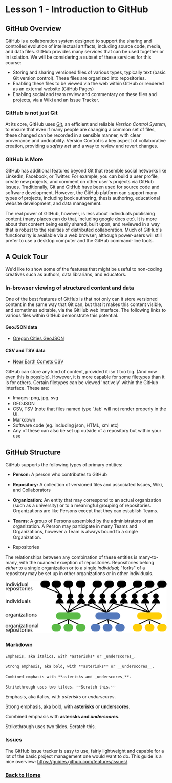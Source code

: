 # Lesson 1 - Introduction to GitHub


## GitHub Overview

GitHub is a collaboration system designed to support the sharing and controlled evolution of intellectual artifacts, including source code, media, and data files. GitHub provides many services that can be used together or in isolation. We will be considering a subset of these services for this course:

- Storing and sharing versioned files of various types, typically text (basic Git version control). These files are organized into repositories.
- Enabling these files to be viewed via the web within GitHub or rendered as an external website (GitHub Pages)
- Enabling social and team review and commentary on these files and projects, via a Wiki and an Issue Tracker.


### GitHub is not just Git

 At its core, GitHub uses [Git](https://en.wikipedia.org/wiki/Git), an efficient and reliable *Version Control System*, to ensure that even if many people are changing a common set of files, these changed can be recorded in a sensible manner, with clear provenance and undoability. Version Control is a key aspect of collaborative creation, providing a *safety net* and a way to review and revert changes.

### GitHub is More

GitHub has additional features beyond Git that resemble social networks like LinkedIn, Facebook, or Twitter. For example, you can build a user profile, create new projects, and comment on other user's projects via GitHub Issues. Traditionally, Git and GitHub have been used for source code and software development. However, the GitHub platform can support many types of projects, including book authoring, thesis authoring, educational website development, and data management.

The real power of GitHub, however, is less about individuals publishing content (many places can do that, including google docs etc). It is more about that content being easily shared, built upon, and reviewed in a way that is robust to the realities of distributed collaboration. Much of GitHub's functionality is available via a web browser; although power-users will still prefer to use a desktop computer and the GitHub command-line tools.


## A Quick Tour

We'd like to show some of the features that might be useful to non-coding creatives such as authors, data librarians, and educators.

### In-browser viewing of structured content and data

One of the best features of GitHub is that not only can it store versioned content in the same way that Git can, but that it makes this content visible, and sometimes editable, via the GitHub web interface. The following links to various files within GitHub demonstrate this potential.

#### GeoJSON data

- [Oregon Cities GeoJSON](data/OregonCities.geojson)


#### CSV and TSV data

- [Near Earth Comets CSV](data/NearEarthComets.csv)


GitHub can store any kind of content, provided it isn't too big. (And now [even this is possible](https://git-lfs.github.com/)).
However, it is more capable for some filetypes than it is for others. Certain filetypes can be viewed 'natively' within the GitHub interface. These are:

- Images: png, jpg, svg
- GEOJSON
- CSV, TSV (note that files named type '.tab' will not render properly in the UI.
- Markdown
- Software code (eg. including json, HTML, xml etc)
- Any of these can also be set up outside of a repository but within your use


## GitHub Structure

GitHub supports the following types of primary entities:

- **Person:** A person who contributes to GitHub
- **Repository:** A collection of versioned files and associated Issues, Wiki, and Collaborators
- **Organization:** An entity that may correspond to an actual organization (such as a university) or to a meaningful grouping of repositories. Organizations are like Persons except that they can establish Teams.
- **Teams**: A group of Persons assembled by the administrators of an organization. A Person may participate in many Teams and Organizations, however a Team is always bound to a single Organization.

- Repositories

The relationships between any combination of these entities is many-to-many, with the nuanced exception of repositories. Repositories belong *either* to a single organization or to a single *individual*; "forks" of a repository may be set up in other organizations or in other individuals.

![](../howto/images/github-organizations-teams-repos.png)

### Markdown

```no-highlight
Emphasis, aka italics, with *asterisks* or _underscores_.

Strong emphasis, aka bold, with **asterisks** or __underscores__.

Combined emphasis with **asterisks and _underscores_**.

Strikethrough uses two tildes. ~~Scratch this.~~
```

Emphasis, aka italics, with *asterisks* or _underscores_.

Strong emphasis, aka bold, with **asterisks** or __underscores__.

Combined emphasis with **asterisks and _underscores_**.

Strikethrough uses two tildes. ~~Scratch this.~~


### Issues

The GitHub issue tracker is easy to use, fairly lightweight and capable for a lot of the basic project management one would want to do.
This guide is a nice overview: https://guides.github.com/features/issues/


### [Back to Home](../index)
